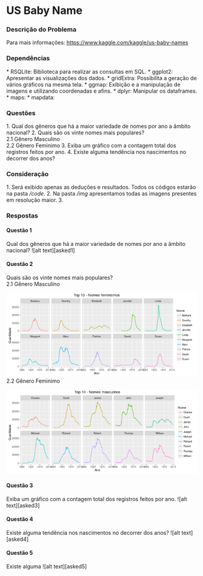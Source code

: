 <h1> US Baby Name </h1>


<h3>Descrição do Problema</h3>

Para mais informações: https://www.kaggle.com/kaggle/us-baby-names

<h3>Dependências</h3>
* RSQLite: Biblioteca para realizar as consultas em SQL.
* ggplot2: Apresentar as visualizações dos dados.
* gridExtra: Possibilita a geração de vários gráficos na mesma tela.
* ggmap: Exibição e a manipulação de imagens e utilizando coordenadas e afins.
* dplyr: Manipular os dataframes.
* maps: 
* mapdata: 

<h3>Questões</h3>
1. Qual dos gêneros que há a maior variedade de nomes por ano a âmbito nacional?
2. Quais são os vinte nomes mais populares?
<br></t>2.1 Gênero Masculino
<br></t>2.2 Gênero Feminimo
3. Exiba um gráfico com a contagem total dos registros feitos por ano.
4. Existe alguma tendência nos nascimentos no decorrer dos anos?

<h3>Consideração</h3>
1. Será exibido apenas as deduções e resultados. Todos os códigos estarão na pasta <i>/code</i>. 
2. Na pasta <i>/img</i> apresentamos todas as imagens presentes em resolução maior. 
3. 

<h3>Respostas</h3>
<h4>Questão 1</h3>
Qual dos gêneros que há a maior variedade de nomes por ano a âmbito nacional?
![alt text][asked1]

<h4>Questão 2</h3>
Quais são os vinte nomes mais populares?
<br></t>2.1 Gênero Masculino

![alt text][asked2_1]
<br></t>2.2 Gênero Feminimo

![alt text][asked2_2]

<h4>Questão 3</h3>
Exiba um gráfico com a contagem total dos registros feitos por ano.
![alt text][asked3]

<h4>Questão 4</h3>
Existe alguma tendência nos nascimentos no decorrer dos anos?
![alt text][asked4]

<h4>Questão 5</h3>
Existe alguma 
![alt text][asked5]

[asked1]: https://github.com/wyassue/teste/blob/master/img/%20answer1.png "Questão 1"
[asked2_1]: https://github.com/wyassue/teste/blob/master/img/%20answer2_F_v2.png "Questão 2"
[asked2_2]: https://github.com/wyassue/teste/blob/master/img/%20answer2_M_v2.png "Questão 2"
[asked3]: https://github.com/wyassue/teste/blob/master/img/%20answer3.png "Questão 3"
[asked4]: https://github.com/wyassue/teste/blob/master/img/%20answer4.png "Questão 4"
[asked5]: https://github.com/wyassue/teste/blob/master/img/president_full.png "Questão 5"

